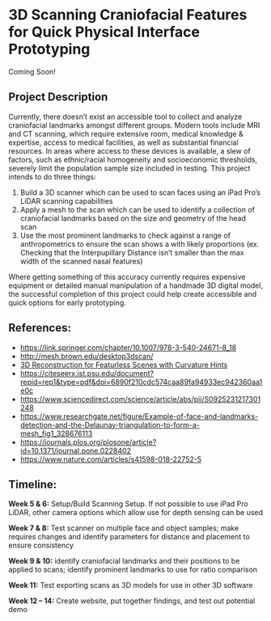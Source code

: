 # 3D Scanning Craniofacial Features for Quick Physical Interface Prototyping

Coming Soon!

## Project Description

Currently, there doesn’t exist an accessible tool to collect and analyze craniofacial landmarks
amongst different groups. Modern tools include MRI and CT scanning, which require extensive
room, medical knowledge & expertise, access to medical facilities, as well as substantial financial
resources. In areas where access to these devices is available, a slew of factors, such as
ethnic/racial homogeneity and socioeconomic thresholds, severely limit the population sample
size included in testing.
This project intends to do three things:
1. Build a 3D scanner which can be used to scan faces using an iPad Pro’s LiDAR scanning
capabilities
2. Apply a mesh to the scan which can be used to identify a collection of craniofacial
landmarks based on the size and geometry of the head scan
3. Use the most prominent landmarks to check against a range of anthropometrics to ensure
the scan shows a with likely proportions (ex. Checking that the Interpupillary Distance isn’t
smaller than the max width of the scanned nasal features)

Where getting something of this accuracy currently requires expensive equipment or detailed
manual manipulation of a handmade 3D digital model, the successful completion of this project
could help create accessible and quick options for early prototyping.

## References:

* https://link.springer.com/chapter/10.1007/978-3-540-24671-8_18
* http://mesh.brown.edu/desktop3dscan/
* [3D Reconstruction for Featurless Scenes with Curvature Hints](https://youtu.be/PrUVo3potl4?si=7t_f9_MH8kkonLsp) 
* https://citeseerx.ist.psu.edu/document?repid=rep1&type=pdf&doi=6890f210cdc574caa89fa94933ec942360aa1e0c
* https://www.sciencedirect.com/science/article/abs/pii/S0925231217301248
* https://www.researchgate.net/figure/Example-of-face-and-landmarks-detection-and-the-Delaunay-triangulation-to-form-a-mesh_fig1_328676113
* https://journals.plos.org/plosone/article?id=10.1371/journal.pone.0228402
* https://www.nature.com/articles/s41598-018-22752-5

## Timeline:
**Week 5 & 6:** Setup/Build Scanning Setup. If not possible to use iPad Pro LiDAR, other camera
options which allow use for depth sensing can be used

**Week 7 & 8:** Test scanner on multiple face and object samples; make requires changes and identify
parameters for distance and placement to ensure consistency

**Week 9 & 10:** identify craniofacial landmarks and their positions to be applied to scans; identify
prominent landmarks to use for ratio comparison

**Week 11:** Test exporting scans as 3D models for use in other 3D software

**Week 12 – 14:** Create website, put together findings, and test out potential demo
